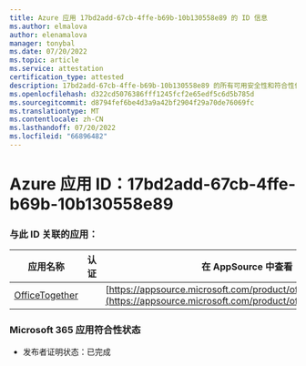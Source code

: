 ```yaml
---
title: Azure 应用 17bd2add-67cb-4ffe-b69b-10b130558e89 的 ID 信息
ms.author: elmalova
author: elenamalova
manager: tonybal
ms.date: 07/20/2022
ms.topic: article
ms.service: attestation
certification_type: attested
description: 17bd2add-67cb-4ffe-b69b-10b130558e89 的所有可用安全性和符合性信息信息。
ms.openlocfilehash: d322cd5076386fff1245fcf2e65edf5c6d5b785d
ms.sourcegitcommit: d8794fef6be4d3a9a42bf2904f29a70de76069fc
ms.translationtype: MT
ms.contentlocale: zh-CN
ms.lasthandoff: 07/20/2022
ms.locfileid: "66896482"
---
```

# <a name="azure-app-id-17bd2add-67cb-4ffe-b69b-10b130558e89"></a>Azure 应用 ID：17bd2add-67cb-4ffe-b69b-10b130558e89


### <a name="apps-associated-with-this-id"></a>与此 ID 关联的应用：
| **应用名称** | **认证** | **在 AppSource 中查看** |
|--------------|---------------|-----------------------|
| [OfficeTogether](../forward/WA200003767.md) |  | [https://appsource.microsoft.com/product/office/WA200003767](https://appsource.microsoft.com/product/office/WA200003767) |

### <a name="microsoft-365-app-compliance-status"></a>Microsoft 365 应用符合性状态
- 发布者证明状态：已完成
